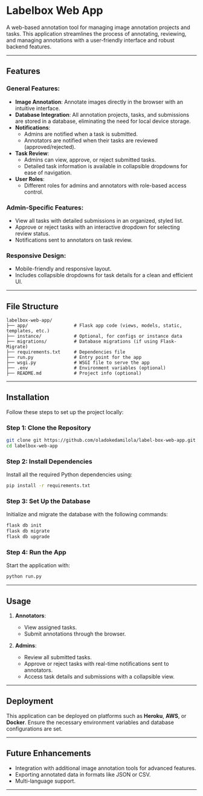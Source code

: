 # Labelbox Web App

A web-based annotation tool for managing image annotation projects and tasks. This application streamlines the process of annotating, reviewing, and managing annotations with a user-friendly interface and robust backend features.

---

## Features

### General Features:
- **Image Annotation**: Annotate images directly in the browser with an intuitive interface.
- **Database Integration**: All annotation projects, tasks, and submissions are stored in a database, eliminating the need for local device storage.
- **Notifications**:
  - Admins are notified when a task is submitted.
  - Annotators are notified when their tasks are reviewed (approved/rejected).
- **Task Review**:
  - Admins can view, approve, or reject submitted tasks.
  - Detailed task information is available in collapsible dropdowns for ease of navigation.
- **User Roles**:
  - Different roles for admins and annotators with role-based access control.

### Admin-Specific Features:
- View all tasks with detailed submissions in an organized, styled list.
- Approve or reject tasks with an interactive dropdown for selecting review status.
- Notifications sent to annotators on task review.

### Responsive Design:
- Mobile-friendly and responsive layout.
- Includes collapsible dropdowns for task details for a clean and efficient UI.

---

## File Structure
```
labelbox-web-app/
├── app/                 # Flask app code (views, models, static, templates, etc.)
├── instance/            # Optional, for configs or instance data
├── migrations/          # Database migrations (if using Flask-Migrate)
├── requirements.txt     # Dependencies file
├── run.py               # Entry point for the app
├── wsgi.py              # WSGI file to serve the app
├── .env                 # Environment variables (optional)
├── README.md            # Project info (optional)
```

---

## Installation

Follow these steps to set up the project locally:

### Step 1: Clone the Repository
```bash
git clone git https://github.com/oladokedamilola/label-box-web-app.git
cd labelbox-web-app
```

### Step 2: Install Dependencies
Install all the required Python dependencies using:
```bash
pip install -r requirements.txt
```

### Step 3: Set Up the Database
Initialize and migrate the database with the following commands:
```bash
flask db init
flask db migrate
flask db upgrade
```

### Step 4: Run the App
Start the application with:
```bash
python run.py
```

---

## Usage

1. **Annotators**:
   - View assigned tasks.
   - Submit annotations through the browser.
   
2. **Admins**:
   - Review all submitted tasks.
   - Approve or reject tasks with real-time notifications sent to annotators.
   - Access task details and submissions with a collapsible view.

---

## Deployment

This application can be deployed on platforms such as **Heroku**, **AWS**, or **Docker**. Ensure the necessary environment variables and database configurations are set.

---

## Future Enhancements
- Integration with additional image annotation tools for advanced features.
- Exporting annotated data in formats like JSON or CSV.
- Multi-language support.

---
